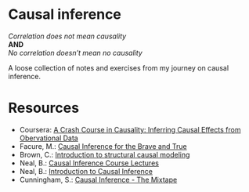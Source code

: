 
<!-- README.md is generated from README.Rmd. Please edit that file -->

# Causal inference

<!-- badges: start -->
<!-- badges: end -->

*Correlation does not mean causality*  
**AND**  
*No correlation doesn’t mean no causality*

A loose collection of notes and exercises from my journey on causal
inference.

# Resources

- Coursera: [A Crash Course in Causality: Inferring Causal Effects from
  Obervational
  Data](https://www.coursera.org/learn/crash-course-in-causality)
- Facure, M.: [Causal Inference for the Brave and
  True](https://matheusfacure.github.io/python-causality-handbook/landing-page.html)
- Brown, C.: [Introduction to structural causal
  modeling](https://www.seascapemodels.org/structural-causal-models-tutorial/scm-tute.html)
- Neal, B.: [Causal Inference Course
  Lectures](https://www.youtube.com/playlist?list=PLoazKTcS0Rzb6bb9L508cyJ1z-U9iWkA0)
- Neal, B.: [Introduction to Causal
  Inference](https://www.bradyneal.com/causal-inference-course)
- Cunningham, S.: [Causal Inference - The
  Mixtape](https://mixtape.scunning.com/)
